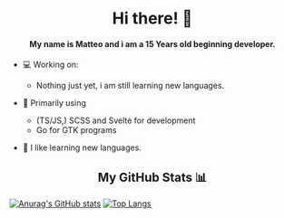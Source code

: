 <h1 align="center">Hi there! 👋</h1>
<h4 align="center">My name is Matteo and i am a 15 Years old beginning developer.</h4>

- 💻 Working on:
    - Nothing just yet, i am still learning new languages.

- 🔭 Primarily using
    - (TS/JS,) SCSS and Svelte for development
    - Go for GTK programs

- 📖 I like learning new languages.

<h2 align="center">My GitHub Stats 📊</h2>

[![Anurag's GitHub stats](https://github-readme-stats.vercel.app/api?username=matte0s&theme=gruvbox)](https://github.com/anuraghazra/github-readme-stats)
[![Top Langs](https://github-readme-stats.vercel.app/api/top-langs/?username=keesvv&layout=compact&theme=gruvbox)](https://github.com/anuraghazra/github-readme-stats)




